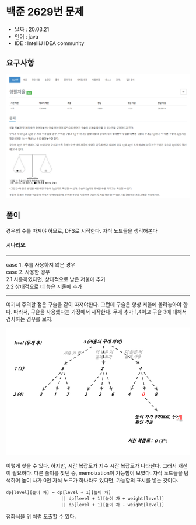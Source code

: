 # 백준 2629번 문제

* 날짜 : 20.03.21
* 언어 : java
* IDE : IntelliJ IDEA community 

## 요구사항

<img src="/doc/backjoon2629.png"> 

## 풀이

경우의 수를 따져야 하므로, DFS로 시작한다.  자식 노드들을 생각해본다

#### 시나리오.

---
case 1. 추를 사용하지 않은 경우<br>
case 2. 사용한 경우<br>
2.1 사용하였다면, 상대적으로 낮은 저울에 추가<br>
2.2 상대적으로 더 높은 저울에 추가 <br>

---

여기서 주의할 점은 구슬을 같이 따져야한다.  그런데 구슬은 항상 저울에 올려놓아야 한다.  따라서, 구슬을 사용했다는 가정에서 시작한다.  무게 추가 1,4이고 구슬 3에 대해서 검사하는 경우를 보자.

<img src="/doc/backjoon2629/picture1.png"> 

이렇게 찾을 수 있다.  하지만, 시간 복잡도가 지수 시간 복잡도가 나타난다.  그래서 개선이 필요하다. 다른 풀이를 찾던 중, memoization이 가능함이 보였다.  자식 노드들을 탐색하며 높이 차가 0인 자식 노드가 하나라도 있다면, 가능함의 표시를 넣는 것이다. 

```
dp[level][높이 차] = dp[level + 1][높이 차]
                     || dp[level + 1][높이 차 + weight[level]]
                     || dp[level + 1][높이 차 - weight[level]]
```

점화식을 위 처럼 도출할 수 있다.
